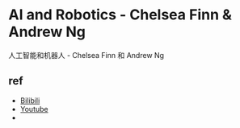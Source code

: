 # AI and Robotics - Chelsea Finn & Andrew Ng
人工智能和机器人 - Chelsea Finn 和 Andrew Ng

## ref

- [Bilibili](https://www.bilibili.com/video/BV16u411c7NQ/?vd_source=05ecd5579b01bc45b90cd406c70a88e7)
- [Youtube](https://www.youtube.com/watch?v=IT734HriiHQ)
- 